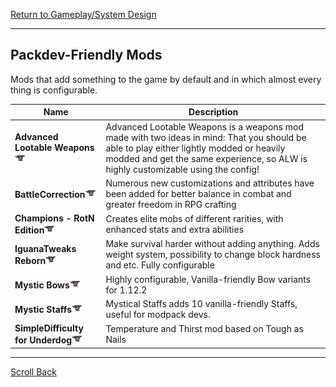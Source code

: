 [Return to Gameplay/System Design](../gameplay_system_design.md#Gameplay/System-Design)

----
## Packdev-Friendly Mods

Mods that add something to the game by default and in which almost every thing is configurable.

| Name                                                                                                                                       | Description                                                                                                                                                                                                                  |
| ------------------------------------------------------------------------------------------------------------------------------------------ | ---------------------------------------------------------------------------------------------------------------------------------------------------------------------------------------------------------------------------- |
| **Advanced Lootable Weapons**[![](/images/curseforge.png)](https://www.curseforge.com/minecraft/mc-mods/advanced-lootable-weapons)         | Advanced Lootable Weapons is a weapons mod made with two ideas in mind: That you should be able to play either lightly modded or heavily modded and get the same experience, so ALW is highly customizable using the config! |
| **BattleCorrection**[![](/images/curseforge.png)](https://www.curseforge.com/minecraft/mc-mods/battlecorrection)                           | Numerous new customizations and attributes have been added for better balance in combat and greater freedom in RPG crafting                                                                                                  |
| **Champions - RotN Edition**[![](/images/curseforge.png)](https://www.curseforge.com/minecraft/mc-mods/champions-rotn-edition)             | Creates elite mobs of different rarities, with enhanced stats and extra abilities                                                                                                                                            |
| **IguanaTweaks Reborn**[![](/images/curseforge.png)](https://curseforge.com/minecraft/mc-mods/iguanatweaks-reborn)                         | Make survival harder without adding anything. Adds weight system, possibility to change block hardness and etc. Fully configurable                                                                                           |
| **Mystic Bows**[![](/images/curseforge.png)](https://www.curseforge.com/minecraft/mc-mods/mystic-bows)                                     | Highly configurable, Vanilla-friendly Bow variants for 1.12.2                                                                                                                                                                |
| **Mystic Staffs**[![](/images/curseforge.png)](https://www.curseforge.com/minecraft/mc-mods/mystic-staffs)                                 | Mystical Staffs adds 10 vanilla-friendly Staffs, useful for modpack devs.                                                                                                                                                    |
| **SimpleDifficulty for Underdog**[![](/images/curseforge.png)](https://www.curseforge.com/minecraft/mc-mods/simpledifficulty-for-underdog) | Temperature and Thirst mod based on Tough as Nails                                                                                                                                                                           |

----
[Scroll Back](#Packdev-Friendly-Mods)